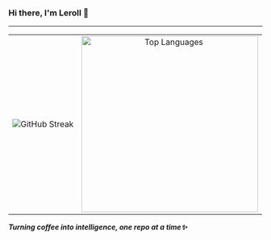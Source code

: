 <div align="left">

### Hi there, I'm Leroll 👋
---
<table align="center">
  <tr>
    <td align="center">
      <img src="https://streak-stats.demolab.com?user=Leroll&theme=default&hide_border=true" alt="GitHub Streak" />
    </td>
    <td align="center">
      <img src="https://github-readme-stats.vercel.app/api/top-langs/?username=Leroll&layout=compact&theme=default&hide_border=true&langs_count=6" alt="Top Languages" width="350"/>
    </td>
  </tr>
</table>

***Turning coffee into intelligence, one repo at a time✨***

</div>




<!-- 
<p align="left">
  <img src="https://github-readme-stats.vercel.app/api?username=Leroll&show_icons=true&theme=default&hide_border=true" alt="GitHub Stats" />
</p>
<!-- 开源统计 -->
<!-- 2025-05-16 init-->
<!-- 2025-05-16 C -->
<!-- 2025-06-06 C+ -->




<!-- 
<p align="left">
  <img src="https://komarev.com/ghpvc/?username=Leroll&color=blue&style=flat" alt="Profile Views" />
</p>
<!-- 主页浏览数量 -->